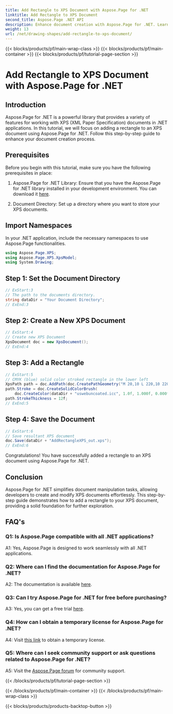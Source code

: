 ```yaml
---
title: Add Rectangle to XPS Document with Aspose.Page for .NET
linktitle: Add Rectangle to XPS Document
second_title: Aspose.Page .NET API
description: Enhance document creation with Aspose.Page for .NET. Learn how to add rectangles to XPS documents in this step-by-step tutorial.
weight: 13
url: /net/drawing-shapes/add-rectangle-to-xps-document/
---
```


{{< blocks/products/pf/main-wrap-class >}}
{{< blocks/products/pf/main-container >}}
{{< blocks/products/pf/tutorial-page-section >}}

# Add Rectangle to XPS Document with Aspose.Page for .NET

## Introduction

Aspose.Page for .NET is a powerful library that provides a variety of features for working with XPS (XML Paper Specification) documents in .NET applications. In this tutorial, we will focus on adding a rectangle to an XPS document using Aspose.Page for .NET. Follow this step-by-step guide to enhance your document creation process.

## Prerequisites

Before you begin with this tutorial, make sure you have the following prerequisites in place:

1. Aspose.Page for .NET Library: Ensure that you have the Aspose.Page for .NET library installed in your development environment. You can download it [here](https://releases.aspose.com/page/net/).

2. Document Directory: Set up a directory where you want to store your XPS documents.

## Import Namespaces

In your .NET application, include the necessary namespaces to use Aspose.Page functionalities.

```csharp
using Aspose.Page.XPS;
using Aspose.Page.XPS.XpsModel;
using System.Drawing;
```

## Step 1: Set the Document Directory

```csharp
// ExStart:3
// The path to the documents directory.
string dataDir = "Your Document Directory";
// ExEnd:3
```

## Step 2: Create a New XPS Document

```csharp
// ExStart:4
// Create new XPS Document
XpsDocument doc = new XpsDocument();
// ExEnd:4
```

## Step 3: Add a Rectangle

```csharp
// ExStart:5
// CMYK (blue) solid color stroked rectangle in the lower left
XpsPath path = doc.AddPath(doc.CreatePathGeometry("M 20,10 L 220,10 220,100 20,100 Z"));
path.Stroke = doc.CreateSolidColorBrush(
    doc.CreateColor(dataDir + "uswebuncoated.icc", 1.0f, 1.000f, 0.000f, 0.000f, 0.000f));
path.StrokeThickness = 12f;
// ExEnd:5
```

## Step 4: Save the Document

```csharp
// ExStart:6
// Save resultant XPS document
doc.Save(dataDir + "AddRectangleXPS_out.xps");
// ExEnd:6
```

Congratulations! You have successfully added a rectangle to an XPS document using Aspose.Page for .NET.

## Conclusion

Aspose.Page for .NET simplifies document manipulation tasks, allowing developers to create and modify XPS documents effortlessly. This step-by-step guide demonstrates how to add a rectangle to your XPS document, providing a solid foundation for further exploration.

## FAQ's

### Q1: Is Aspose.Page compatible with all .NET applications?

A1: Yes, Aspose.Page is designed to work seamlessly with all .NET applications.

### Q2: Where can I find the documentation for Aspose.Page for .NET?

A2: The documentation is available [here](https://reference.aspose.com/page/net/).

### Q3: Can I try Aspose.Page for .NET for free before purchasing?

A3: Yes, you can get a free trial [here](https://releases.aspose.com/).

### Q4: How can I obtain a temporary license for Aspose.Page for .NET?

A4: Visit [this link](https://purchase.aspose.com/temporary-license/) to obtain a temporary license.

### Q5: Where can I seek community support or ask questions related to Aspose.Page for .NET?

A5: Visit the [Aspose.Page forum](https://forum.aspose.com/c/page/39) for community support.

{{< /blocks/products/pf/tutorial-page-section >}}

{{< /blocks/products/pf/main-container >}}
{{< /blocks/products/pf/main-wrap-class >}}

{{< blocks/products/products-backtop-button >}}
